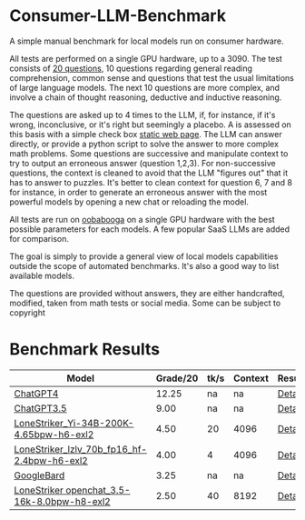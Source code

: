 # Consumer-LLM-Benchmark
A simple manual benchmark for local models run on consumer hardware.

All tests are performed on a single GPU hardware, up to a 3090. The test consists of [20 questions](https://github.com/EMRD95/Consumer-LLM-Benchmark/blob/main/LLMs%20Benchmark%20questions%20no%20answers.pdf), 10 questions regarding general reading comprehension, common sense and questions that test the usual limitations of large language models. The next 10 questions are more complex, and involve a chain of thought reasoning, deductive and inductive reasoning.

The questions are asked up to 4 times to the LLM, if, for instance, if it's wrong, inconclusive, or it's right but seemingly a placebo. A is assessed on this basis with a simple check box [static web page](https://emrd95.github.io/Consumer-LLM-Benchmark/). The LLM can answer directly, or provide a python script to solve the answer to more complex math problems. Some questions are successive and manipulate context to try to output an erroneous answer (question 1,2,3). For non-successive questions, the context is cleaned to avoid that the LLM "figures out" that it has to answer to puzzles. It's better to clean context for question 6, 7 and 8 for instance, in order to generate an erroneous answer with the most powerful models by opening a new chat or reloading the model.

All tests are run on [oobabooga](https://github.com/oobabooga/text-generation-webui) on a single GPU hardware with the best possible parameters for each models. A few popular SaaS LLMs are added for comparison.

The goal is simply to provide a general view of local models capabilities outside the scope of automated benchmarks. It's also a good way to list available models.

The questions are provided without answers, they are either handcrafted, modified, taken from math tests or social media. Some can be subject to copyright

# Benchmark Results

| Model | Grade/20 | tk/s | Context | Results | Date |
|----------|----------|----------|----------|----------|----------|
| [ChatGPT4](https://chat.openai.com/) | 12.25 | na | na | [Details](https://github.com/EMRD95/Consumer-LLM-Benchmark/blob/main/grades/ChatGPT4grades-11-26-2023.json) | 11/26/23 |
| [ChatGPT3.5](https://chat.openai.com/) | 9.00 | na | na | [Details](https://github.com/EMRD95/Consumer-LLM-Benchmark/blob/main/grades/ChatGPT3.5grades-11-26-2023.json) | 11/26/23 |
| [LoneStriker_Yi-34B-200K-4.65bpw-h6-exl2](https://huggingface.co/LoneStriker/Yi-34B-200K-4.65bpw-h6-exl2) | 4.50 | 20 | 4096 | [Details](https://github.com/EMRD95/Consumer-LLM-Benchmark/blob/main/grades/LoneStriker_Yi-34B-200K-4.65bpw-h6-exl2grades-11-26-2023.json) | 11/26/23 |
| [LoneStriker_lzlv_70b_fp16_hf-2.4bpw-h6-exl2](https://huggingface.co/LoneStriker/lzlv_70b_fp16_hf-2.4bpw-h6-exl2) | 4.00 | 4 | 4096 | [Details](https://github.com/EMRD95/Consumer-LLM-Benchmark/blob/main/grades/LoneStriker_Yi-34B-200K-4.65bpw-h6-exl2grades-11-26-2023.json) | 11/26/23 |
| [GoogleBard](https://bard.google.com/chat) | 3.25 | na | na | [Details](https://github.com/EMRD95/Consumer-LLM-Benchmark/blob/main/grades/GoogleBardgrades-11-26-2023.json) | 11/26/23 |
| [LoneStriker openchat_3.5-16k-8.0bpw-h8-exl2](https://huggingface.co/LoneStriker/openchat_3.5-16k-8.0bpw-h8-exl2/tree/main) | 2.50 | 40 | 8192 | [Details](https://github.com/EMRD95/Consumer-LLM-Benchmark/blob/main/grades/LoneStrikeropenchat_3.5-16k-8.0bpw-h8-exl2grades-11-28-2023.json) | 11/28/23 |
